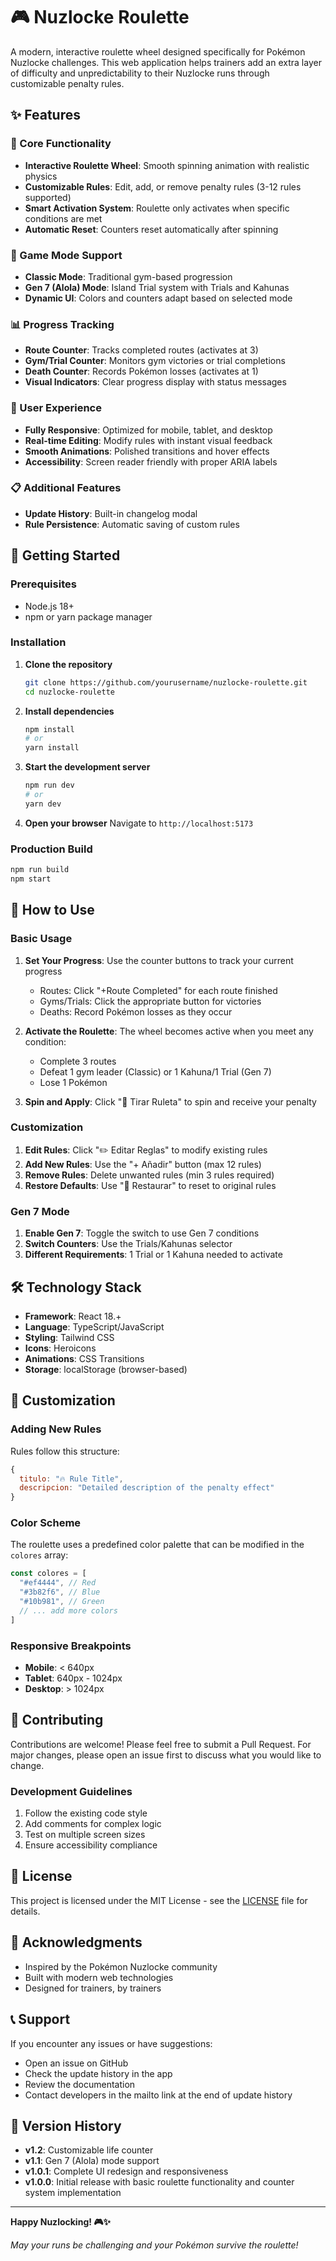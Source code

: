 # 🎮 Nuzlocke Roulette

A modern, interactive roulette wheel designed specifically for Pokémon Nuzlocke challenges. This web application helps trainers add an extra layer of difficulty and unpredictability to their Nuzlocke runs through customizable penalty rules.

## ✨ Features

### 🎯 Core Functionality
- **Interactive Roulette Wheel**: Smooth spinning animation with realistic physics
- **Customizable Rules**: Edit, add, or remove penalty rules (3-12 rules supported)
- **Smart Activation System**: Roulette only activates when specific conditions are met
- **Automatic Reset**: Counters reset automatically after spinning

### 🌺 Game Mode Support
- **Classic Mode**: Traditional gym-based progression
- **Gen 7 (Alola) Mode**: Island Trial system with Trials and Kahunas
- **Dynamic UI**: Colors and counters adapt based on selected mode

### 📊 Progress Tracking
- **Route Counter**: Tracks completed routes (activates at 3)
- **Gym/Trial Counter**: Monitors gym victories or trial completions
- **Death Counter**: Records Pokémon losses (activates at 1)
- **Visual Indicators**: Clear progress display with status messages

### 🎨 User Experience
- **Fully Responsive**: Optimized for mobile, tablet, and desktop
- **Real-time Editing**: Modify rules with instant visual feedback
- **Smooth Animations**: Polished transitions and hover effects
- **Accessibility**: Screen reader friendly with proper ARIA labels

### 📋 Additional Features
- **Update History**: Built-in changelog modal
- **Rule Persistence**: Automatic saving of custom rules

## 🚀 Getting Started

### Prerequisites
- Node.js 18+ 
- npm or yarn package manager

### Installation

1. **Clone the repository**
   ```bash
   git clone https://github.com/yourusername/nuzlocke-roulette.git
   cd nuzlocke-roulette
   ```

2. **Install dependencies**
   ```bash
   npm install
   # or
   yarn install
   ```

3. **Start the development server**
   ```bash
   npm run dev
   # or
   yarn dev
   ```

4. **Open your browser**
   Navigate to `http://localhost:5173`

### Production Build

```bash
npm run build
npm start
```

## 🎲 How to Use

### Basic Usage
1. **Set Your Progress**: Use the counter buttons to track your current progress
   - Routes: Click "+Route Completed" for each route finished
   - Gyms/Trials: Click the appropriate button for victories
   - Deaths: Record Pokémon losses as they occur

2. **Activate the Roulette**: The wheel becomes active when you meet any condition:
   - Complete 3 routes
   - Defeat 1 gym leader (Classic) or 1 Kahuna/1 Trial (Gen 7)
   - Lose 1 Pokémon

3. **Spin and Apply**: Click "🎯 Tirar Ruleta" to spin and receive your penalty

### Customization
1. **Edit Rules**: Click "✏️ Editar Reglas" to modify existing rules
2. **Add New Rules**: Use the "+ Añadir" button (max 12 rules)
3. **Remove Rules**: Delete unwanted rules (min 3 rules required)
4. **Restore Defaults**: Use "🔄 Restaurar" to reset to original rules

### Gen 7 Mode
1. **Enable Gen 7**: Toggle the switch to use Gen 7 conditions
2. **Switch Counters**: Use the Trials/Kahunas selector
3. **Different Requirements**: 1 Trial    or 1 Kahuna needed to activate

## 🛠️ Technology Stack

- **Framework**: React 18.+
- **Language**: TypeScript/JavaScript
- **Styling**: Tailwind CSS
- **Icons**: Heroicons
- **Animations**: CSS Transitions
- **Storage**: localStorage (browser-based)

## 🎨 Customization

### Adding New Rules
Rules follow this structure:
```javascript
{
  titulo: "🔥 Rule Title",
  descripcion: "Detailed description of the penalty effect"
}
```

### Color Scheme
The roulette uses a predefined color palette that can be modified in the `colores` array:
```javascript
const colores = [
  "#ef4444", // Red
  "#3b82f6", // Blue
  "#10b981", // Green
  // ... add more colors
]
```

### Responsive Breakpoints
- **Mobile**: < 640px
- **Tablet**: 640px - 1024px  
- **Desktop**: > 1024px

## 🤝 Contributing

Contributions are welcome! Please feel free to submit a Pull Request. For major changes, please open an issue first to discuss what you would like to change.

### Development Guidelines
1. Follow the existing code style
2. Add comments for complex logic
3. Test on multiple screen sizes
4. Ensure accessibility compliance

## 📝 License

This project is licensed under the MIT License - see the [LICENSE](LICENSE) file for details.

## 🙏 Acknowledgments

- Inspired by the Pokémon Nuzlocke community
- Built with modern web technologies
- Designed for trainers, by trainers

## 📞 Support

If you encounter any issues or have suggestions:
- Open an issue on GitHub
- Check the update history in the app
- Review the documentation
- Contact developers in the mailto link at the end of update history

## 🔄 Version History

- **v1.2**: Customizable life counter
- **v1.1**: Gen 7 (Alola) mode support
- **v1.0.1**: Complete UI redesign and responsiveness
- **v1.0.0**: Initial release with basic roulette functionality and counter system implementation

---

**Happy Nuzlocking! 🎮✨**

*May your runs be challenging and your Pokémon survive the roulette!*
